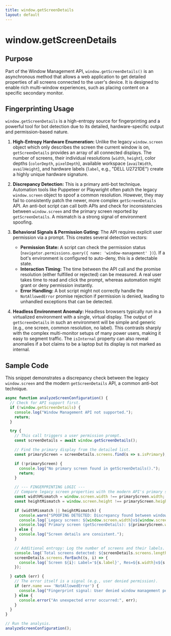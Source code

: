 ```yaml
---
title: window.getScreenDetails
layout: default
---
```

# window.getScreenDetails
## Purpose
Part of the Window Management API, `window.getScreenDetails()` is an asynchronous method that allows a web application to get detailed properties of all screens connected to the user's device. It is designed to enable rich multi-window experiences, such as placing content on a specific secondary monitor.

## Fingerprinting Usage
`window.getScreenDetails` is a high-entropy source for fingerprinting and a powerful tool for bot detection due to its detailed, hardware-specific output and permission-based nature.

1.  **High-Entropy Hardware Enumeration:** Unlike the legacy `window.screen` object which only describes the screen the current window is on, `getScreenDetails` provides an array of all connected displays. The number of screens, their individual resolutions (`width`, `height`), color depths (`colorDepth`, `pixelDepth`), available workspace (`availWidth`, `availHeight`), and hardware labels (`label`, e.g., "DELL U2721DE") create a highly unique hardware signature.

2.  **Discrepancy Detection:** This is a primary anti-bot technique. Automation tools like Puppeteer or Playwright often patch the legacy `window.screen` object to spoof a common resolution. However, they may fail to consistently patch the newer, more complex `getScreenDetails` API. An anti-bot script can call both APIs and check for inconsistencies between `window.screen` and the primary screen reported by `getScreenDetails`. A mismatch is a strong signal of environment spoofing.

3.  **Behavioral Signals & Permission Gating:** The API requires explicit user permission via a prompt. This creates several detection vectors:
    *   **Permission State:** A script can check the permission status (`navigator.permissions.query({ name: 'window-management' })`). If a bot's environment is configured to auto-deny, this is a detectable state.
    *   **Interaction Timing:** The time between the API call and the promise resolution (either fulfilled or rejected) can be measured. A real user takes time to read and click the prompt, whereas automation might grant or deny permission instantly.
    *   **Error Handling:** A bot script might not correctly handle the `NotAllowedError` promise rejection if permission is denied, leading to unhandled exceptions that can be detected.

4.  **Headless Environment Anomaly:** Headless browsers typically run in a virtualized environment with a single, virtual display. The output of `getScreenDetails` in such an environment will be simple and generic (e.g., one screen, common resolution, no label). This contrasts sharply with the complex multi-monitor setups of many power users, making it easy to segment traffic. The `isInternal` property can also reveal anomalies if a bot claims to be a laptop but its display is not marked as internal.

## Sample Code
This snippet demonstrates a discrepancy check between the legacy `window.screen` and the modern `getScreenDetails` API, a common anti-bot technique.

```javascript
async function analyzeScreenConfiguration() {
  // Check for API support first.
  if (!window.getScreenDetails) {
    console.log("Window Management API not supported.");
    return;
  }

  try {
    // This call triggers a user permission prompt.
    const screenDetails = await window.getScreenDetails();

    // Find the primary display from the detailed list.
    const primaryScreen = screenDetails.screens.find(s => s.isPrimary);

    if (!primaryScreen) {
      console.log("No primary screen found in getScreenDetails().");
      return;
    }

    // --- FINGERPRINTING LOGIC ---
    // Compare legacy screen properties with the modern API's primary screen.
    const widthMismatch = window.screen.width !== primaryScreen.width;
    const heightMismatch = window.screen.height !== primaryScreen.height;

    if (widthMismatch || heightMismatch) {
      console.warn("SPOOFING DETECTED: Discrepancy found between window.screen and getScreenDetails().");
      console.log(`Legacy screen: ${window.screen.width}x${window.screen.height}`);
      console.log(`Primary screen (getScreenDetails): ${primaryScreen.width}x${primaryScreen.height}`);
    } else {
      console.log("Screen details are consistent.");
    }

    // Additional entropy: Log the number of screens and their labels.
    console.log(`Total screens detected: ${screenDetails.screens.length}`);
    screenDetails.screens.forEach((s, i) => {
      console.log(`Screen ${i}: Label='${s.label}', Res=${s.width}x${s.height}, Internal=${s.isInternal}`);
    });

  } catch (err) {
    // The error itself is a signal (e.g., user denied permission).
    if (err.name === 'NotAllowedError') {
      console.log("Fingerprint signal: User denied window management permission.");
    } else {
      console.error("An unexpected error occurred:", err);
    }
  }
}

// Run the analysis.
analyzeScreenConfiguration();
```